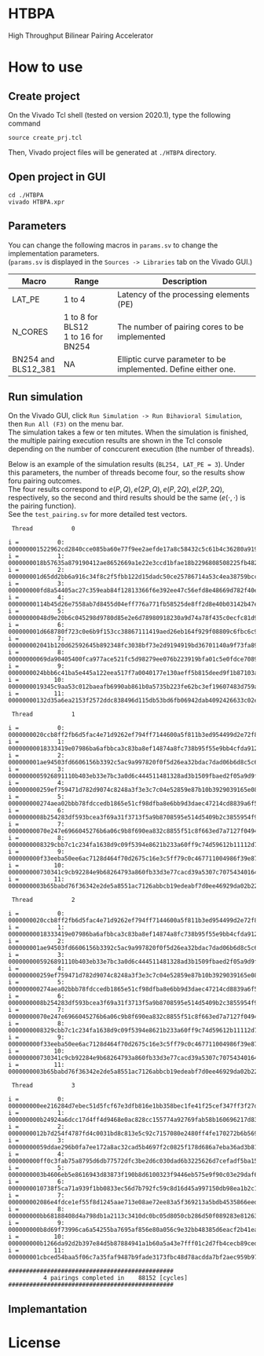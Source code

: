 # HTBPA
High Throughput Bilinear Pairing Accelerator

# How to use
## Create project
On the Vivado Tcl shell (tested on version 2020.1), 
type the following command
```
source create_prj.tcl
```
Then, Vivado project files will be generated at `./HTBPA` directory.

## Open project in GUI
```
cd ./HTBPA
vivado HTBPA.xpr
```

## Parameters
You can change the following macros in `params.sv` to change the implementation parameters.  
(`params.sv` is displayed in the `Sources -> Libraries` tab on the Vivado GUI.)

|Macro|Range|Description|
|----|----|----|
|LAT_PE|1 to 4 |Latency of the processing elements (PE)|
|N_CORES|1 to 8 for BLS12 <br> 1 to 16 for BN254|The number of pairing cores to be implemented|
|BN254 and <br> BLS12_381|NA|Elliptic curve parameter to be implemented. Define either one.|

## Run simulation
On the Vivado GUI, click `Run Simulation -> Run Bihavioral Simulation`, then `Run All (F3)` on the menu bar.  
The simulation takes a few or ten mitutes. When the simulation is finished, the multiple pairing execution results are shown in the Tcl console depending on the number of conccurent execution (the number of threads).

Below is an example of the simulation results (`BL254, LAT_PE = 3`). Under this parameters, the number of threads become four, so the results show foru pairing outcomes.  
The four results correspond to $e(P, Q), e(2P, Q), e(P, 2Q), e(2P, 2Q)$, respectively, so the second and third results should be the same ($e(\cdot,\cdot)$ is the pairing function).  
See the `test_pairing.sv` for more detailed test vectors.

```
 Thread           0

i =           0: 000000001522962cd2840cce085ba60e77f9ee2aefde17a8c58432c5c61b4c36280a9192
i =           1: 0000000018b57635a879190412ae8652669a1e22e3ccd1bfae18b2296808508225fb4823
i =           2: 000000001d65dd2bb6a916c34f8c2f5fbb122d15dadc50ce25786714a53c4ea38759bcc3
i =           3: 000000000fd8a54405ac27c359eab84f12813366f6e392ee47c56efd8e48669d782f40e2
i =           4: 00000000114b45d26e7558ab7d8455d04eff776a771fb58525de8ff2d8e40b03142b47e9
i =           5: 00000000048d9e20b6c045298d9780d85e2e6d78980918230a9d74a78f435c0ecfc81d93
i =           6: 000000001d668780f723c0e6b9f153cc38867111419aed26eb164f929f08809c6fbc6c98
i =           7: 000000002041b120d62592645b892348fc3038bf73e2d9194919bd36701140a9f73fa89a
i =           8: 00000000069da90405400fca977ace521fc5d98279ee076b223919bfa01c5e0fdce70893
i =           9: 0000000024bbb6c41ba5e445a122eea517f7a0040177e130aeff5b815deed9f1b87103a0
i =          10: 0000000019345c9aa53c012baeafb6990ab861b0a5735b223fe62bc3ef19607483d759ad
i =          11: 00000000132d35a6ea2153f2572ddc838496d115db53bd6fb06942dab4092426633c02e2

 Thread           1

i =           0: 0000000020ccb8ff2fb6d5fac4e71d9262ef794ff7144600a5f811b3ed954499d2e72f8b
i =           1: 00000000018333419e07986ba6afbbca3c83ba8ef14874a8fc738b95f55e9bb4cfda912c
i =           2: 000000001ae94503fd6606156b3392c5ac9a997820f0f5d26ea32bdac7dad06b6d8c5c6f
i =           3: 0000000005926891110b403eb33e7bc3a0d6c444511481328ad3b1509fbaed2f05a9d9f9
i =           4: 000000000259ef759471d782d9074c8248a3f3e3c7c04e52859e87b10b3929039165e08c
i =           5: 000000000274aea02bbb78fdccedb1865e51cf98dfba8e6bb9d3daec47214cd8839a6f59
i =           6: 0000000008b254283df593bcea3f69a31f3713f5a9b8708595e514d5409b2c3855954f91
i =           7: 00000000070e247e6966045276b6a06c9b8f690ea832c8855f51c8f663ed7a7127f04947
i =           8: 0000000008329cbb7c1c234fa1638d9c09f5394e8621b233a60ff9c74d59612b11112d79
i =           9: 000000000f33eeba50ee6ac7128d464f70d2675c16e3c5ff79c0c467711004986f39e878
i =          10: 000000000730341c9cb92284e9b68264793a860fb33d3e77cacd39a5307c707543401648
i =          11: 0000000003b65babd76f36342e2de5a8551ac7126abbcb19edeabf7d0ee46929da02b227

 Thread           2

i =           0: 0000000020ccb8ff2fb6d5fac4e71d9262ef794ff7144600a5f811b3ed954499d2e72f8b
i =           1: 00000000018333419e07986ba6afbbca3c83ba8ef14874a8fc738b95f55e9bb4cfda912c
i =           2: 000000001ae94503fd6606156b3392c5ac9a997820f0f5d26ea32bdac7dad06b6d8c5c6f
i =           3: 0000000005926891110b403eb33e7bc3a0d6c444511481328ad3b1509fbaed2f05a9d9f9
i =           4: 000000000259ef759471d782d9074c8248a3f3e3c7c04e52859e87b10b3929039165e08c
i =           5: 000000000274aea02bbb78fdccedb1865e51cf98dfba8e6bb9d3daec47214cd8839a6f59
i =           6: 0000000008b254283df593bcea3f69a31f3713f5a9b8708595e514d5409b2c3855954f91
i =           7: 00000000070e247e6966045276b6a06c9b8f690ea832c8855f51c8f663ed7a7127f04947
i =           8: 0000000008329cbb7c1c234fa1638d9c09f5394e8621b233a60ff9c74d59612b11112d79
i =           9: 000000000f33eeba50ee6ac7128d464f70d2675c16e3c5ff79c0c467711004986f39e878
i =          10: 000000000730341c9cb92284e9b68264793a860fb33d3e77cacd39a5307c707543401648
i =          11: 0000000003b65babd76f36342e2de5a8551ac7126abbcb19edeabf7d0ee46929da02b227

 Thread           3

i =           0: 000000000ee216284d7ebec51d5fcf67e3dfb816e1bb358bec1fe41f25cef347ff3f27db
i =           1: 000000000b24924a6dcc17d4ff4d9468e0ac828cc155774a92769fab58b160696217d83f
i =           2: 0000000012b7d254f4787fd4c0031bd8c813e5c92c7157080e2480ff4fe170272b6b5690
i =           3: 00000000059ddae296b0fa7ee172a8ac32cad5b4697f2c0825f178d686a7eba36ad3b81f
i =           4: 000000000ff0c3fab75a8795d6db77572dfc3be2d6c030dad6b3225626d7cefadf5ba156
i =           5: 0000000003b4606eb5e8616943d83873f190b8d6100323f9446eb575e9f90c03e29daf64
i =           6: 0000000010738f5ca71a939f1bb0833ec56d7b792fc59c8d16d45a997150db98ea1b2c1f
i =           7: 000000002086e4fdce1ef55f8d1245aae713e08ae72ee83a5f369213a5bdb4535866eed0
i =           8: 000000000bb68188408d4a798db1a2113c3410dc0bc05d8050cb286d50f089283e812630
i =           9: 000000000b8d69f73996ca6a54255ba7695af856e80a056c9e32bb48385d6eacf2b41ea7
i =          10: 000000000b1266da92d2b397e84d5b87884941a1b60a5a43e7fff01c2d7fb4cecb89ced5
i =          11: 000000001cbced54baa5f06c7a35faf9487b9fade3173fbc48d78acdda7bf2aec959b976

###############################################
          4 pairings completed in    88152 [cycles]
###############################################

```

## Implemantation

# License